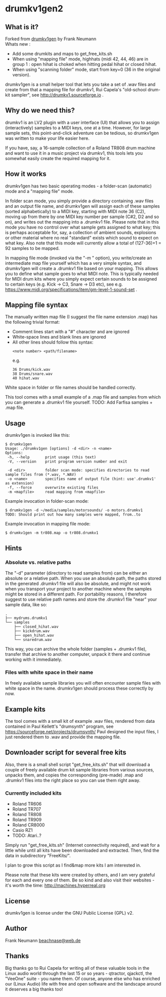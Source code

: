 # drumkv1gen2

## What is it?

Forked from [drumkv1gen](https://gitlab.com/AudioFranky/drumkv1gen) by Frank Neumann  
Whats new :
- Add some drumkits and maps to get_free_kits.sh
- When using "mapping file" mode, highhats (midi 42, 44, 46) are in group 1 : open hihat is choked when hitting pedal hihat or closed hihat. 
- When using "scanning folder" mode, start from key=0 (36 in the original version). 



drumkv1gen is a small helper tool that lets you take a set of .wav
files and create from that a mapping file for drumkv1, Rui Capela's
"old-school drum-kit sampler", see http://drumkv1.sourceforge.io .

## Why do we need this?

drumkv1 is an LV2 plugin with a user interface (UI) that allows you to
assign (interactively) samples to a MIDI keys, one at a time. However, for
large sample sets, this point-and-click adventure can be tedious, so drumkv1gen
was written to make your life easier here.

If you have, say, a 16-sample collection of a Roland TR808 drum machine and
want to use it in a music project via drumkv1, this tools lets you somewhat
easily create the required mapping for it.


## How it works

drumkv1gen has two basic operating modes - a folder-scan (automatic) mode
and a "mapping file" mode.

In folder scan mode, you simply provide a directory containing .wav files and
an output file name, and drumkv1gen will assign each of these samples (sorted
alphabetically) to a MIDI key, starting with MIDI note 36 (C2), moving up from
there by one MIDI key number per sample (C#2, D2 and so on), and writes out the
mapping into a .drumkv1 file.
Please note that in this mode you have no control over what sample gets
assigned to what key; this is perhaps acceptable for, say, a collection of
ambient sounds, explosions or other material where no real "standard" exists
which sound to expect on what key.
Also note that this mode will currently allow a total of (127-36)+1 = 92
samples to be mapped.

In mapping file mode (invoked via the "-m <mapfile>" option), you
write/create an intermediate map file yourself which has a very simple
syntax, and drumkv1gen will create a .drumkv1 file based on your mapping. This
allows you to define what sample goes to what MIDI note.
This is typically needed for MIDI drum kits where you simply expect certain
sounds to be assigned to certain keys (e.g. Kick -> C3, Snare -> D3 etc),
see e.g. https://www.midi.org/specifications/item/gm-level-1-sound-set .


## Mapping file syntax

The manually written map file (I suggest the file name extension .map)
has the following trivial format:

- Comment lines start with a "#" character and are ignored
- White-space lines and blank lines are ignored
- All other lines should follow this syntax:
  ```
  <note number> <path/filename>
  ```
  e.g.
  ```
  36 Drums/kick.wav
  38 Drums/snare.wav
  40 hihat.wav
  ```

White space in folder or file names should be handled correctly.

This tool comes with a small example of a .map file and samples from
which you can generate a .drumkv1 file yourself.
TODO: Add Farfisa samples + .map file.

## Usage

drumkv1gen is invoked like this:

```
$ drumkv1gen
Usage: ./drumkv1gen [options] -d <dir> -n <name>
Options:
 -h, --help       print usage (this text)
 -V, --version    print program version number and exit

 -d <dir>         folder scan mode: specifies directories to read sample files from (*.wav, *.WAV)
 -o <name>        specifies name of output file (hint: use'.drumkv1' as extension)
 -f, --force      overwrite existing files
 -m <mapfile>     read mapping from <mapfile>
```

Example invocation in folder-scan mode:
```
$ drumkv1gen -d ~/media/samples/motorsounds/ -o motors.drumkv1
TODO: Should print out how many samples were mapped, from..to
```

Example invocation in mapping file mode:
```
$ drumkv1gen -m tr808.map -o tr808.drumkv1
```

## Hints

### Absolute vs. relative paths

The "-d" parameter (directory to read samples from) can be either an
absolute or a relative path. When you use an absolute path, the paths
stored in the generated .drumkv1 file will also be absolute, and might
not work when you transport your project to another machine where the samples
might be stored in a different path.
For portability reasons, I therefore suggest to use relative path names
and store the .drumkv1 file "near" your sample data, like so:

```
.
├── mydrums.drumkv1
└── samples
    ├── closed_hihat.wav
    ├── kickdrum.wav
    ├── open_hihat.wav
    └── snaredrum.wav
```

This way, you can archive the whole folder (samples + .drumkv1 file),
transfer that archive to another computer, unpack it there and continue
working with it immediately.

### Files with white space in their name

In freely available sample libraries you will often encounter sample files
with white space in the name. drumkv1gen should process these correctly by now.


## Example kits

The tool comes with a small kit of example .wav files, rendered from data
contained in Paul Kellett's "drumsynth" program, see https://sourceforge.net/projects/drumsynth/
Paul designed the input files, I just rendered them to .wav and provide the
mapping file.

## Downloader script for several free kits

Also, there is a small shell script "get_free_kits.sh" that will download a
couple of freely available drum kit sample libraries from various sources,
unpacks them, and copies the corresponding (pre-made) .map and .drumkv1 files
into the right place so you can use them right away.

### Currently included kits
* Roland TR606
* Roland TR707
* Roland TR808
* Roland TR909
* Roland CR8000
* Casio RZ1
* TODO: Atari..?

Simply run "get_free_kits.sh" (Internet connectivity required), and wait for
a little while until all kits have been downloaded and extracted. Then, find
the data in subdirectory "FreeKits/".

I plan to grow this script as I find&map more kits I am interested in.

Please note that these kits were created by others, and I am very grateful
for each and every one of them. Be so kind and also visit their websites -
it's worth the time:
http://machines.hyperreal.org

## License

drumkv1gen is license under the GNU Public License (GPL) v2.


## Author

Frank Neumann <beachnase@web.de>

## Thanks

Big thanks go to Rui Capela for writing all of these valuable tools in the
Linux audio world through the last 15 or so years - qtractor, qjackctl,
the "VeeOne" suite - you name them.
Of course, anyone else who has enriched our (Linux Audio) life with free
and open software and the landscape around it deserves a big thanks too!

